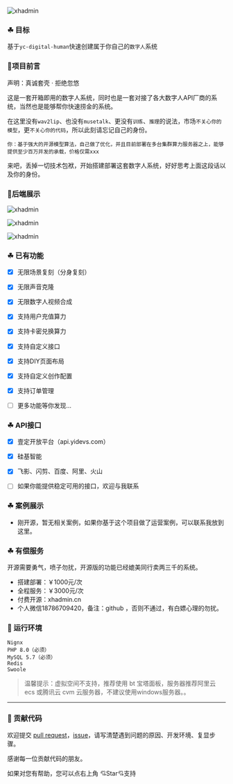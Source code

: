 ![xhadmin](https://yc-digital-human-1251511393.cos.ap-guangzhou.myqcloud.com/%E5%BC%80%E6%BA%90%E6%95%B0%E5%AD%97%E4%BA%BA2.png)

### ☘ 目标

基于`yc-digital-human`快速创建属于你自己的`数字人`系统

### 🌈项目前言

声明：真诚套壳 · 拒绝忽悠

这是一套开箱即用的数字人系统，同时也是一套对接了各大数字人API厂商的系统，当然也是能够帮你快速捞金的系统。

在这里没有`wav2lip`、也没有`musetalk`、更没有`训练`、`推理`的说法，市场`不关心你的模型`，更`不关心你的代码`，所以此刻请忘记自己的身份。

```
你：基于强大的开源模型算法，自己做了优化，并且目前部署在多台集群算力服务器之上，能够提供至少百万并发的承载，价格仅需xxx
```

来吧，丢掉一切技术包袱，开始搭建部署这套数字人系统，好好思考上面这段话以及你的身份。

### 🌈后端展示

![xhadmin](https://yc-digital-human-1251511393.cos.ap-guangzhou.myqcloud.com/%E5%BE%AE%E4%BF%A1%E6%88%AA%E5%9B%BE_20241110123632.png)

![xhadmin](https://yc-digital-human-1251511393.cos.ap-guangzhou.myqcloud.com/%E5%BE%AE%E4%BF%A1%E6%88%AA%E5%9B%BE_20241110123521.png)

![xhadmin](https://yc-digital-human-1251511393.cos.ap-guangzhou.myqcloud.com/%E5%BE%AE%E4%BF%A1%E6%88%AA%E5%9B%BE_20241110123458.png)

### ☘ 已有功能

- [x] 无限场景复刻（分身复刻）
- [x] 无限声音克隆
- [x] 无限数字人视频合成
- [x] 支持用户充值算力
- [x] 支持卡密兑换算力
- [x] 支持自定义接口
- [x] 支持DIY页面布局
- [x] 支持自定义创作配置
- [x] 支持订单管理
- [ ] 更多功能等你发现...


### ☘ API接口

- [x] 壹定开放平台（api.yidevs.com）
- [x] 硅基智能
- [x] 飞影、闪剪、百度、阿里、火山
- [ ] 如果你能提供稳定可用的接口，欢迎与我联系


### ☘ 案例展示

- 刚开源，暂无相关案例，如果你基于这个项目做了运营案例，可以联系我放到这里。

### ☘ 有偿服务

开源需要勇气，喷子勿扰，开源版的功能已经媲美同行卖两三千的系统。

- 搭建部署：￥1000元/次
- 全程服务：￥3000元/次
- 付费开源：xhadmin.cn
- 个人微信18786709420，备注：github ，否则不通过，有白嫖心理的勿扰。

### 🍎 运行环境

```
Nignx
PHP 8.0（必须）
MySQL 5.7（必须）
Redis
Swoole
```

> 温馨提示：虚拟空间不支持，推荐使用 bt 宝塔面板，服务器推荐阿里云 ecs 或腾讯云 cvm 云服务器，不建议使用windows服务器。。

---

### 🍻 贡献代码
欢迎提交 [pull request](https://github.com/xhadmincn/yc-digital-human/pulls)，[issue](https://github.com/xhadmincn/yc-digital-human/issues)，请写清楚遇到问题的原因、开发环境、复显步骤。

感谢每一位贡献代码的朋友。

如果对您有帮助，您可以点右上角 💘Star💘支持
